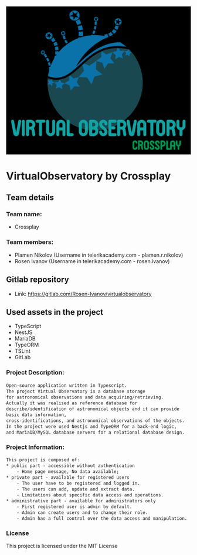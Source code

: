 ![logo](src/public/images/Crossplay.png)
# VirtualObservatory by Crossplay
## Team details
### Team name: 
- Crossplay

### Team members: 
- Plamen Nikolov (Username in telerikacademy.com - plamen.r.nikolov)
- Rosen Ivanov (Username in telerikacademy.com - rosen.ivanov)

## Gitlab repository 
- Link: https://gitlab.com/Rosen-Ivanov/virtualobservatory

## Used assets in the project
- TypeScript
- NestJS
- MariaDB
- TypeORM
- TSLint
- GitLab


### Project Description:
    Open-source application written in Typescript.
    The project Virtual Observatory is a database storage 
    for astronomical observations and data acquiring/retrieving. 
    Actually it was realised as reference database for 
    describe/identification of astronomical objects and it can provide basic data information, 
    cross-identifications, and astronomical observations of the objects.
    In the project were used Nestjs and TypeORM for a back-end logic, 
    and MariaDB/MySQL database servers for a relational database design.
    
### Project Information:
    This project is composed of:
    * public part - accessible without authentication
        - Home page message, No data available; 
    * private part - available for registered users
        - The user have to be registered and logged in.
        - The users can add, update and extract data. 
        - Limitations about specific data access and operations.  
    * administrative part - available for administrators only
        - First registered user is admin by default.
        - Admin can create users and to change their role.
        - Admin has a full control over the data access and manipulation.
    
### License
This project is licensed under the MIT License